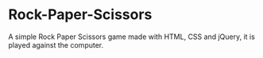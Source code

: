 # Rock-Paper-Scissors
A simple Rock Paper Scissors game made with HTML, CSS and jQuery, it is played against the computer.
